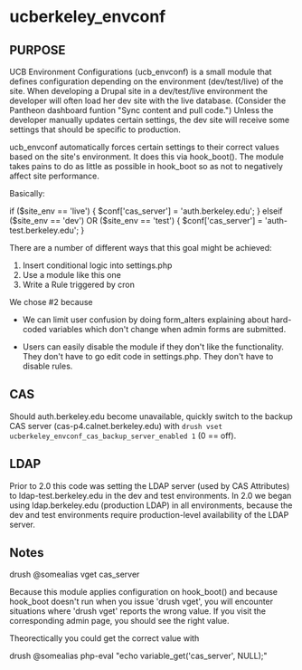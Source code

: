 ucberkeley_envconf
==================

PURPOSE
-------

UCB Environment Configurations (ucb_envconf) is a small module that
defines configuration depending on the environment (dev/test/live) of
the site. When developing a Drupal site in a dev/test/live environment
the developer will often load her dev site with the live database.
(Consider the Pantheon dashboard funtion "Sync content and pull
code.")  Unless the developer manually updates certain settings, the
dev site will receive some settings that should be specific to
production.

ucb_envconf automatically forces certain settings to their correct
values based on the site's environment. It does this via hook_boot().
The module takes pains to do as little as possible in hook_boot so as
not to negatively affect site performance.

Basically: 

if ($site_env == 'live') {
  $conf['cas_server'] = 'auth.berkeley.edu';
} 
elseif ($site_env == 'dev') OR ($site_env == 'test') {
  $conf['cas_server'] = 'auth-test.berkeley.edu';
}

There are a number of different ways that this goal might be achieved:

1. Insert conditional logic into settings.php
2. Use a module like this one
3. Write a Rule triggered by cron

We chose #2 because

- We can limit user confusion by doing form_alters explaining about
  hard-coded variables which don't change when admin forms are
  submitted.

- Users can easily disable the module if they don't like the
  functionality. They don't have to go edit code in settings.php. They
  don't have to disable rules.

CAS
---
Should auth.berkeley.edu become unavailable, quickly switch to 
the backup CAS server (cas-p4.calnet.berkeley.edu) with 
`drush vset ucberkeley_envconf_cas_backup_server_enabled 1` (0 == off).

LDAP
----
Prior to 2.0 this code was setting the LDAP server (used by CAS Attributes) to 
ldap-test.berkeley.edu in the dev and test environments.  In 2.0 we began using 
ldap.berkeley.edu (production LDAP) in all environments, because the dev and 
test environments require production-level availability of the LDAP server.

Notes
-----

drush @somealias vget cas_server

Because this module applies configuration on hook_boot() and because
hook_boot doesn't run when you issue 'drush vget', you will encounter
situations where 'drush vget' reports the wrong value.  If you visit
the corresponding admin page, you should see the right value.

Theorectically you could get the correct value with 

drush @somealias php-eval "echo variable_get('cas_server', NULL);"
